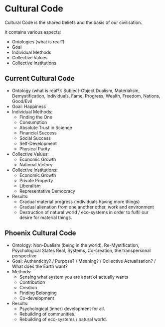# Cultural Code

Cultural Code is the shared beliefs and the basis of our civilisation.

It contains various aspects:
+ Ontologies (what is real?)
+ Goal
+ Individual Methods 
+ Collective Values
+ Collective Institutions

## Current Cultural Code
+ Ontology (what is real?): Subject-Object Dualism, Materialism, Demystification, Individuals, Fame, Progress, Wealth, Freedom, Nations, Good/Evil
+ Goal: Happiness
+ Individual Methods: 
	+ Finding the One
	+ Consumption
	+ Absolute Trust in Science
	+ Financial Success
	+ Social Success
	+ Self-Development
	+ Physical Purity
+ Collective Values:
	+ Economic Growth
	+ National Victory
+ Collective Institutions:
	+ Economic Growth
	+ Private Property
	+ Liberalism
	+ Representative Democracy
+ Results:
	+ Gradual material progress (individuals having more things)
	+ Gradual alienation from one another other, work and environment
	+ Destruction of natural world / eco-systems in order to fulfil our desire for material things. 

## Phoenix Cultural Code
+ Ontology: Non-Dualism (being in the world), Re-Mystification, Psychological States Real, Systems, Co-creation, the transpersonal perspective 
+ Goal: Authenticity? / Purpose? / Meaning? / Collective Actualisation? / What does the Earth want?
+ Methods:
	+ Sensing what system you are apart of actually wants
	+ Contribution
	+ Creation
	+ Finding Belonging
	+ Co-development
+ Results:
	+ Psychological (inner) development for all.
	+ Rebuilding of communities.
	+ Rebuilding of eco-systems / natural world.